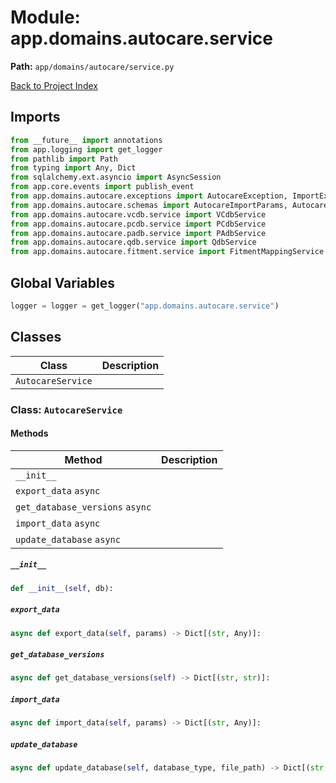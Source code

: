 # Module: app.domains.autocare.service

**Path:** `app/domains/autocare/service.py`

[Back to Project Index](../../../../index.md)

## Imports
```python
from __future__ import annotations
from app.logging import get_logger
from pathlib import Path
from typing import Any, Dict
from sqlalchemy.ext.asyncio import AsyncSession
from app.core.events import publish_event
from app.domains.autocare.exceptions import AutocareException, ImportException, ExportException
from app.domains.autocare.schemas import AutocareImportParams, AutocareExportParams, DataType, FileFormat
from app.domains.autocare.vcdb.service import VCdbService
from app.domains.autocare.pcdb.service import PCdbService
from app.domains.autocare.padb.service import PAdbService
from app.domains.autocare.qdb.service import QdbService
from app.domains.autocare.fitment.service import FitmentMappingService
```

## Global Variables
```python
logger = logger = get_logger("app.domains.autocare.service")
```

## Classes

| Class | Description |
| --- | --- |
| `AutocareService` |  |

### Class: `AutocareService`

#### Methods

| Method | Description |
| --- | --- |
| `__init__` |  |
| `export_data` `async` |  |
| `get_database_versions` `async` |  |
| `import_data` `async` |  |
| `update_database` `async` |  |

##### `__init__`
```python
def __init__(self, db):
```

##### `export_data`
```python
async def export_data(self, params) -> Dict[(str, Any)]:
```

##### `get_database_versions`
```python
async def get_database_versions(self) -> Dict[(str, str)]:
```

##### `import_data`
```python
async def import_data(self, params) -> Dict[(str, Any)]:
```

##### `update_database`
```python
async def update_database(self, database_type, file_path) -> Dict[(str, Any)]:
```
